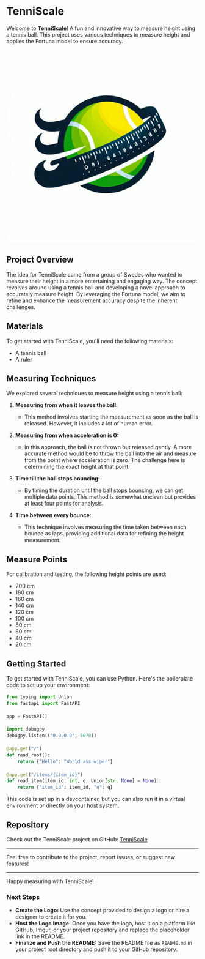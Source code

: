 # TenniScale

Welcome to **TenniScale**! A fun and innovative way to measure height using a tennis ball. This project uses various techniques to measure height and applies the Fortuna model to ensure accuracy.

![TenniScale Logo](./assets/logo.jpg) <!-- Replace with the actual link to your logo once created -->

## Project Overview

The idea for TenniScale came from a group of Swedes who wanted to measure their height in a more entertaining and engaging way. The concept revolves around using a tennis ball and developing a novel approach to accurately measure height. By leveraging the Fortuna model, we aim to refine and enhance the measurement accuracy despite the inherent challenges.

## Materials

To get started with TenniScale, you'll need the following materials:
- A tennis ball
- A ruler

## Measuring Techniques

We explored several techniques to measure height using a tennis ball:

1. **Measuring from when it leaves the ball:**
   - This method involves starting the measurement as soon as the ball is released. However, it includes a lot of human error.

2. **Measuring from when acceleration is 0:**
   - In this approach, the ball is not thrown but released gently. A more accurate method would be to throw the ball into the air and measure from the point where acceleration is zero. The challenge here is determining the exact height at that point.

3. **Time till the ball stops bouncing:**
   - By timing the duration until the ball stops bouncing, we can get multiple data points. This method is somewhat unclean but provides at least four points for analysis.

4. **Time between every bounce:**
   - This technique involves measuring the time taken between each bounce as laps, providing additional data for refining the height measurement.

## Measure Points

For calibration and testing, the following height points are used:
- 200 cm
- 180 cm
- 160 cm
- 140 cm
- 120 cm
- 100 cm
- 80 cm
- 60 cm
- 40 cm
- 20 cm

## Getting Started

To get started with TenniScale, you can use Python. Here's the boilerplate code to set up your environment:

```python
from typing import Union
from fastapi import FastAPI

app = FastAPI()

import debugpy
debugpy.listen(("0.0.0.0", 5678))

@app.get("/")
def read_root():
    return {"Hello": "World ass wiper"}

@app.get("/items/{item_id}")
def read_item(item_id: int, q: Union[str, None] = None):
    return {"item_id": item_id, "q": q}
```

This code is set up in a devcontainer, but you can also run it in a virtual environment or directly on your host system.

## Repository

Check out the TenniScale project on GitHub: [TenniScale](https://github.com/valiantlynx/TenniScale.git)

---

Feel free to contribute to the project, report issues, or suggest new features!

---

Happy measuring with TenniScale!

### Next Steps

- **Create the Logo:** Use the concept provided to design a logo or hire a designer to create it for you.
- **Host the Logo Image:** Once you have the logo, host it on a platform like GitHub, Imgur, or your project repository and replace the placeholder link in the README.
- **Finalize and Push the README:** Save the README file as `README.md` in your project root directory and push it to your GitHub repository.
